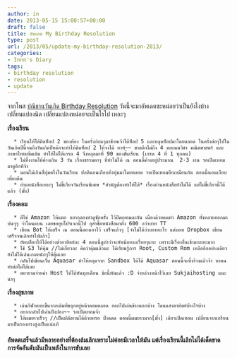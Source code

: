 ```yaml
---
author: in
date: 2013-05-15 15:00:57+00:00
draft: false
title: อัพเดต My Birthday Resolution
type: post
url: /2013/05/update-my-birthday-resolution-2013/
categories:
- Innn's Diary
tags:
- birthday resolution
- resolution
- update
---
```


จากโพส [ปณิธานวันเกิด Birthday Resolution](https://www.cyruszh.com/?p=220) วันนี้จะมาอัพเดตซะหน่อยว่าเป็นยังไงบ้าง เปลี่ยนแปลงนิด เปลี่ยนแปลงหน่อยจะเป็นไรไป เหอะๆ

**เรื่องเรียน**



	  * เรียนให้ได้ติดท็อป 2 ของห้อง ในครั้งก่อนๆมาข้าพเจ้าได้ท็อป 5 และหลุดท็อปมาโดยตลอด ในครั้งต่อๆไปในวันเกิดปีนี้จนถึงวันเกิดปีหน้าจะทำให้ติดท็อป 2 ให้จงได้ ยาห์~~ ขาดอีกไม่ถึง 4 คะแนนวิชา คณิตศาสตร์ และ ภาษาไทยเพิ่มเติม ทำให้ไม่ได้เกรด 4 จึงหลุดมาที่ 90 ของชั้นเรียน (เกรด 4 ที่ 1 ทุกคน)
	  * ไม่ทิ้งงานให้ค้างเกิน 3 วัน เรื่องธรรมดาๆ ที่ทำไม่ได้ ณ ตอนนี้ค้างอยู่ประมาณ  2-3 งาน รอเปิดเทอมมาดูอีกทีจ้า
	  * นอนไม่เกินสี่ทุ่มครึ่งในวันเรียน ปกตินอนเกือบห้าทุ่มมาโดยตลอด รอเปิดเทอมอีกเหมือนกัน ตอนนี้นอนเกือบเที่ยงคืน
	  * อ่านหนังสือเยอะๆ ไม่ขี้เกียจวันเรียนพิเศษ *สำคัญต้องทำให้ได้* เรื่องอ่านหนังสือยังไม่ได้ แต่ไม่ขี้เกียจนี้ได้แล้ว (มั้ง)

**เรื่องคอม**



	  * ตีไข่ Amazon ให้แตก อยากลองทำดูซักครั้ง ไว้ปิดเทอมละกัน เนื่องด้วยคนทำ Amazon ทั้งหลายออกมาบ่นๆๆ ว่าโดนแบน เลยขอยุบโปรเจกนี้ไป อุส่าซื้อหนังสือมาตั้ง 600 กว่าบาท TT
	  * เขียน Bot ให้เสร็จ ณ ตอนนี้ดองเอาไว้ เสร็จแล้วๆ [จำไม่ได้ว่าบอทอะไร แต่บอท Dropbox เขียนเสร็จจนเลิกทำไปแล้ว]
	  * อัพบล็อกให้ได้อย่างต่ำอาทิตย์ละ 4 ตอนนี้ดูท่าว่าจะอัพน้อยลงเรื่อยๆแหะ เพราะมีเรื่องอื่นเข้ามาเยอะมาก
	  * ใช้ S3 ให้คุ้ม //ไม่เกี่ยวละ คิดว่าคุ้มแล้วนะ ได้เรียนรู้การ Root, Custom Rom เหลืออีกอย่างเดียวยังไม่ได้เล่นเกมหนักๆให้คุ้มเลย
	  * กลับไปเขียนเว็บ Aquasar ทำให้หลุดจาก Sandbox ให้ได้ Aquasar ตอนนี้จะทิ้งร้างแล้วจ้า หาคนทำต่อไม่ได้เลย
	  * พยายามจ่ายค่า Host ให้ได้ทันทุกเดือน ข้อนี้ทันแล้ว :D จ่ายล่วงหน้าไว้เลย Sukjaihosting แนะนำๆ

**เรื่องสุขภาพ**



	  * เล่นกีฬาเยอะขึ้นจากเดิมที่ขลุกอยู่หน้าคอมตลอด ออกไปเล่นข้างนอกบ้าง โดนแสงอาทิตย์บ้่างไรบ้าง
	  * อยากกลับไปเล่นปิงปอง~~ รอเปิดเทอมจ้า
	  * ให้ผมยาวเร็วๆ //เป็นปณิทานได้ด้วยหรอ ป๊าดดด ตอนนี้ผมยาวมาก[มั้ง] เดียวเปิดเทอม เปลี่ยนจากเกรียนมาเป็นรองทรงสูงเป็นแน่แท้



#### อัพดตเสร็จแล้วมีหลายอย่างที่ต้องล้มเลิกเพราะไม่ค่อยมีเวลาให้มัน แต่เรื่องเรียนนี้เลิกไม่ได้เด็ดขาด การจัดอันดับมันเป็นพลังในการขับเลย
